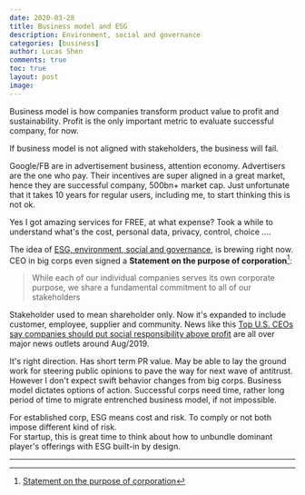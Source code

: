 ```yaml
---
date: 2020-03-28
title: Business model and ESG
description: Environment, social and governance
categories: [business]
author: Lucas Shen
comments: true
toc: true
layout: post
image:
---
```


Business model is how companies transform product value to profit and sustainability. Profit is the only important metric to evaluate successful company, for now.

If business model is not aligned with stakeholders, the business will fail.

Google/FB are in advertisement business, attention economy. Advertisers are the one who pay. Their incentives are super aligned in a great market, hence they are successful company, 500bn+ market cap. Just unfortunate that it takes 10 years for regular users, including me, to start thinking this is not ok.

Yes I got amazing services for FREE, at what expense? Took a while to understand what's the cost, personal data, privacy, control, choice ....

The idea of [ESG, environment, social and governance](https://en.wikipedia.org/wiki/Environmental,_social_and_corporate_governance), is brewing right now. CEO in big corps even signed a **Statement on the purpose of corporation**[^1]:

> While each of our individual companies serves its own corporate purpose, we share a fundamental commitment to all of our stakeholders

Stakeholder used to mean shareholder only. Now it's expanded to include customer, employee, supplier and community. News like this [Top U.S. CEOs say companies should put social responsibility above profit](https://www.reuters.com/article/us-jp-morgan-business-roundtable-idUSKCN1V91EK) are all over major news outlets around Aug/2019.

It's right direction. Has short term PR value. May be able to lay the ground work for steering public opinions to pave the way for next wave of antitrust. However I don't expect swift behavior changes from big corps. Business model dictates options of action. Successful corps need time, rather long period of time to migrate entrenched business model, if not impossible.

For established corp, ESG means cost and risk. To comply or not both impose different kind of risk.  
For startup, this is great time to think about how to unbundle dominant player's offerings with ESG built-in by design.

---

[^1]: [Statement on the purpose of corporation](https://opportunity.businessroundtable.org/wp-content/uploads/2020/03/BRT-Statement-on-the-Purpose-of-a-Corporation-with-Signatures.pdf)
